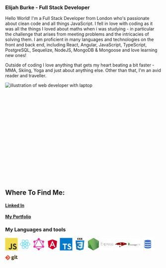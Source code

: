### Elijah Burke - Full Stack Developer

Hello World! I'm a Full Stack Developer from London who's passionate about clean code and all things JavaScript. I fell in love with coding as it was all the things I loved about maths when i was studying - in particular the challenge that arises from meeting problems and the intricacies of solving them. I am proficient in many languages and technologies on the front and back end, including React, Angular, JavaScript, TypeScript, PostgreSQL, Sequelize, NodeJS, MongoDB & Mongoose and love learning new ones!

Outside of coding I love anything that gets my heart beating a bit faster - MMA, Skiing, Yoga and just about anything else. Other than that, I'm an avid reader and traveller.

<img align="right" alt="illustration of web developer with laptop" src="https://codegym.cc/assets/images/site/homepage/InfoSectionCodingLight.svg" width="580" height="340" />

## Where To Find Me:

#### [Linked In](https://www.linkedin.com/in/elijahburke/)
#### [My Portfolio](https://elijahburke-portfolio.netlify.app/)

### My Languages and tools

<code><img height="40" alt="Javascript" src="https://raw.githubusercontent.com/github/explore/80688e429a7d4ef2fca1e82350fe8e3517d3494d/topics/javascript/javascript.png"></code>
<code><img height="40" alt="React" src="https://raw.githubusercontent.com/github/explore/80688e429a7d4ef2fca1e82350fe8e3517d3494d/topics/react/react.png"></code>
<code><img height="40" alt="Git" src="https://raw.githubusercontent.com/github/explore/80688e429a7d4ef2fca1e82350fe8e3517d3494d/topics/graphql/graphql.png"></code>
<code><img height="40" alt="React" src="https://raw.githubusercontent.com/github/explore/80688e429a7d4ef2fca1e82350fe8e3517d3494d/topics/angular/angular.png"></code>
<code><img height="40" alt="Git" src="https://raw.githubusercontent.com/github/explore/80688e429a7d4ef2fca1e82350fe8e3517d3494d/topics/typescript/typescript.png"></code>
<code><img height="40" alt="CSS" src="https://raw.githubusercontent.com/github/explore/80688e429a7d4ef2fca1e82350fe8e3517d3494d/topics/css/css.png"></code>
<code><img height="40" alt="nodeJs" src="https://raw.githubusercontent.com/github/explore/80688e429a7d4ef2fca1e82350fe8e3517d3494d/topics/nodejs/nodejs.png"></code>
<code><img height="40" alt="nodeJs" src="https://raw.githubusercontent.com/github/explore/80688e429a7d4ef2fca1e82350fe8e3517d3494d/topics/express/express.png"></code>
<code><img height="40" alt="MongoDB" src="https://raw.githubusercontent.com/github/explore/80688e429a7d4ef2fca1e82350fe8e3517d3494d/topics/mongoose/mongoose.png"></code>
<code><img height="40" alt="MongoDB" src="https://raw.githubusercontent.com/github/explore/80688e429a7d4ef2fca1e82350fe8e3517d3494d/topics/mongodb/mongodb.png"></code>
<code><img height="40" alt="SQL" src="https://raw.githubusercontent.com/github/explore/80688e429a7d4ef2fca1e82350fe8e3517d3494d/topics/sql/sql.png"></code>
<code><img height="40" alt="Git" src="https://raw.githubusercontent.com/github/explore/80688e429a7d4ef2fca1e82350fe8e3517d3494d/topics/git/git.png"></code>

